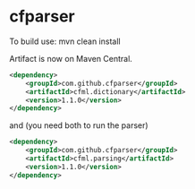 cfparser
========
To build use:
mvn clean install

Artifact is now on Maven Central.
```xml
<dependency>
    <groupId>com.github.cfparser</groupId>
    <artifactId>cfml.dictionary</artifactId>
    <version>1.1.0</version>
</dependency>
```
and (you need both to run the parser)

```xml
<dependency>
    <groupId>com.github.cfparser</groupId>
    <artifactId>cfml.parsing</artifactId>
    <version>1.1.0</version>
</dependency>
```
